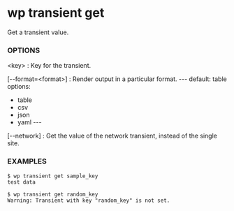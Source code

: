 # wp transient get

Get a transient value.

### OPTIONS

&lt;key&gt;
: Key for the transient.

[\--format=&lt;format&gt;]
: Render output in a particular format.
\---
default: table
options:
  - table
  - csv
  - json
  - yaml
\---

[\--network]
: Get the value of the network transient, instead of the single site.

### EXAMPLES

    $ wp transient get sample_key
    test data

    $ wp transient get random_key
    Warning: Transient with key "random_key" is not set.


